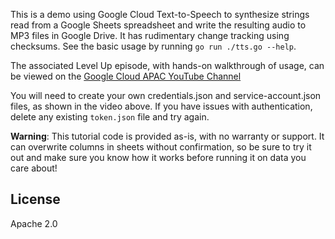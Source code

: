 This is a demo using Google Cloud Text-to-Speech to synthesize strings read from a Google Sheets spreadsheet and write the resulting audio to MP3 files in Google Drive. It has rudimentary change tracking using checksums. See the basic usage by running `go run ./tts.go --help`. 

The associated Level Up episode, with hands-on walkthrough of usage, can be viewed on the [Google Cloud APAC YouTube Channel](https://youtu.be/aMRqPGD0_To)

You will need to create your own credentials.json and service-account.json files, as shown in the video above. If you have issues with authentication, delete any existing `token.json` file and try again.

**Warning**: This tutorial code is provided as-is, with no warranty or support. It can overwrite columns in sheets without confirmation, so be sure to try it out and make sure you know how it works before running it on data you care about! 

## License

Apache 2.0
